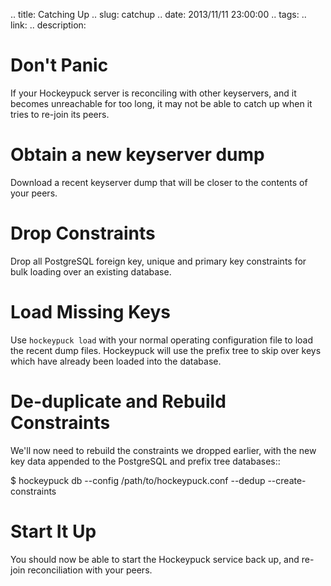 .. title: Catching Up
.. slug: catchup
.. date: 2013/11/11 23:00:00
.. tags: 
.. link: 
.. description: 

Don't Panic
===========
If your Hockeypuck server is reconciling with other keyservers, and it
becomes unreachable for too long, it may not be able to catch up when it tries to
re-join its peers.

Obtain a new keyserver dump
===========================
Download a recent keyserver dump that will be closer to the contents of
your peers.

Drop Constraints
================
Drop all PostgreSQL foreign key, unique and primary key constraints for
bulk loading over an existing database.

Load Missing Keys
=================
Use ``hockeypuck load`` with your normal operating configuration file
to load the recent dump files. Hockeypuck will use the prefix tree to
skip over keys which have already been loaded into the database.

De-duplicate and Rebuild Constraints
====================================
We'll now need to rebuild the constraints we dropped earlier, with the
new key data appended to the PostgreSQL and prefix tree databases::

  $ hockeypuck db --config /path/to/hockeypuck.conf --dedup --create-constraints

Start It Up
===========
You should now be able to start the Hockeypuck service back up, and re-join
reconciliation with your peers.
